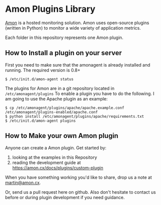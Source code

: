 Amon Plugins Library
=====================

[Amon](https://amon.cx) is a hosted monitoring solution. Amon uses open-source plugins (written in Python)
to monitor a wide variety of application metrics.

Each folder in this repository represents one Amon plugin.


How to Install a plugin on your server
---------------------------------

First you need to make sure that the amonagent is already installed and running. The required version is 0.8+

	$ /etc/init.d/amon-agent status


The plugins for Amon are in a git repository located in `/etc/amonagent/plugins`
To enable a plugin you have to do the following. I am going to use the Apache plugin as an example:
	
	$ cp /etc/amonagent/plugins/apache/apache.example.conf /etc/amonagent/plugins-enabled/apache.conf
	$ python install /etc/amonagent/plugins/apache/requirements.txt
	$ /etc/init.d/amon-agent plugins
	

How to Make your own Amon plugin
---------------------------------

Anyone can create a Amon plugin. Get started by:

1. looking at the examples in this Repository
2. reading the development guide at https://amon.cx/docs/plugins/custom-plugin

When you have something working you'd like to share, drop us a note at <martin@amon.cx>.

Or, send us a pull request here on github. Also don't hesitate to contact us before or during
plugin development if you need guidance.